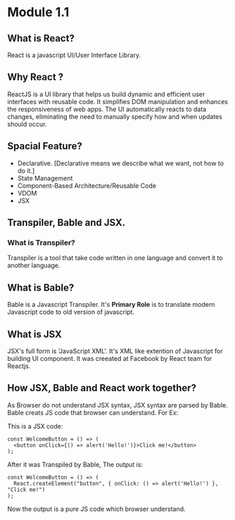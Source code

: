 # Module 1.1

## **What is React?**

React is a javascript UI/User Interface Library.

## Why React ?

ReactJS is a UI library that helps us build dynamic and efficient user interfaces with reusable code. It simplifies DOM manipulation and enhances the responsiveness of web apps. The UI automatically reacts to data changes, eliminating the need to manually specify how and when updates should occur.

## Spacial Feature?

-   Declarative. [Declarative means we describe what we want, not how to do it.]
-   State Management
-   Component-Based Architecture/Reusable Code
-   VDOM
-   JSX

## Transpiler, Bable and JSX.

### What is Transpiler?

Transpiler is a tool that take code written in one language and convert it to another language.

## What is Bable?

Bable is a Javascript Transpiler. It's **Primary Role** is to translate modern Javascript code to old version of javascript.

## What is JSX

JSX's full form is 'JavaScript XML'. It's XML like extention of Javascript for building UI component. It was creeated at Facebook by React team for Reactjs.

## How JSX, Bable and React work together?

As Browser do not understand JSX syntax, JSX syntax are parsed by Bable. Bable creats JS code that browser can understand. For Ex:

This is a JSX code:

```JSX
const WelcomeButton = () => (
  <button onClick={() => alert('Hello!')}>Click me!</button>
);
```

After it was Transpiled by Bable, The output is:

```JS
const WelcomeButton = () => (
  React.createElement("button", { onClick: () => alert('Hello!') }, "Click me!")
);
```

Now the output is a pure JS code which browser understand.

